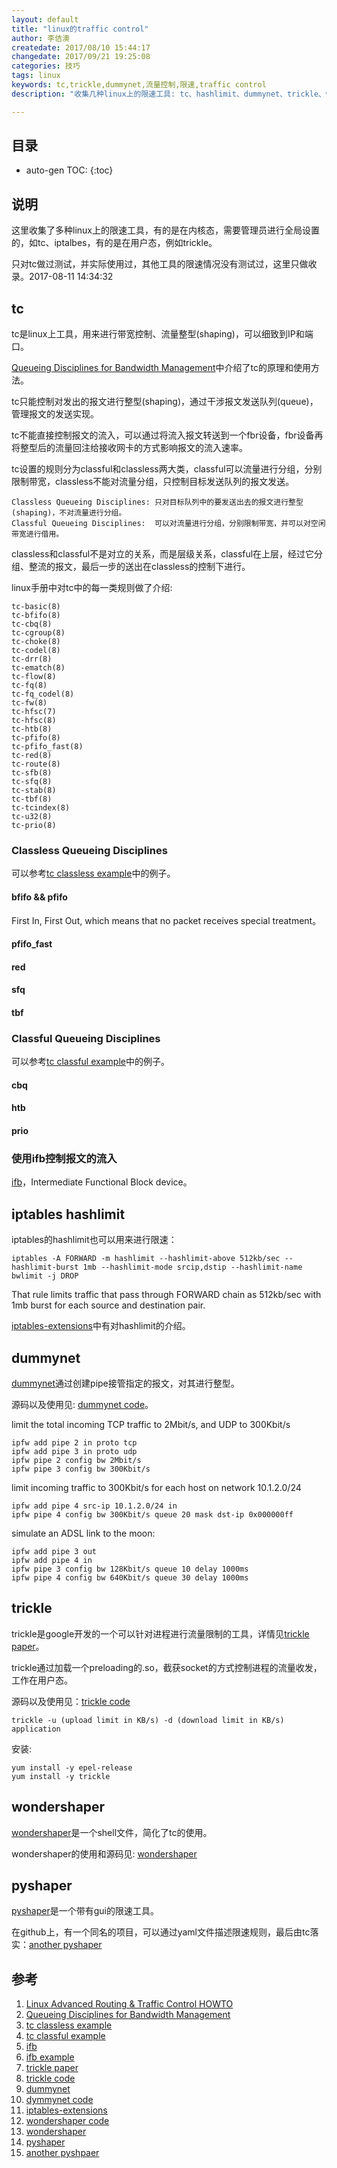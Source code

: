 ```yaml
---
layout: default
title: "linux的traffic control"
author: 李佶澳
createdate: 2017/08/10 15:44:17
changedate: 2017/09/21 19:25:08
categories: 技巧
tags: linux
keywords: tc,trickle,dummynet,流量控制,限速,traffic control
description: "收集几种linux上的限速工具: tc、hashlimit、dummynet、trickle、wondershaper、pyshaper。"

---
```


## 目录
* auto-gen TOC:
{:toc}

## 说明

这里收集了多种linux上的限速工具，有的是在内核态，需要管理员进行全局设置的，如tc、iptalbes，有的是在用户态，例如trickle。

只对tc做过测试，并实际使用过，其他工具的限速情况没有测试过，这里只做收录。2017-08-11 14:34:32

## tc

tc是linux上工具，用来进行带宽控制、流量整型(shaping)，可以细致到IP和端口。

[Queueing Disciplines for Bandwidth Management][2]中介绍了tc的原理和使用方法。

tc只能控制对发出的报文进行整型(shaping)，通过干涉报文发送队列(queue)，管理报文的发送实现。

tc不能直接控制报文的流入，可以通过将流入报文转送到一个fbr设备，fbr设备再将整型后的流量回注给接收网卡的方式影响报文的流入速率。

tc设置的规则分为classful和classless两大类，classful可以流量进行分组，分别限制带宽，classless不能对流量分组，只控制目标发送队列的报文发送。

	Classless Queueing Disciplines: 只对目标队列中的要发送出去的报文进行整型(shaping)，不对流量进行分组。
	Classful Queueing Disciplines:  可以对流量进行分组，分别限制带宽，并可以对空闲带宽进行借用。

classless和classful不是对立的关系，而是层级关系，classful在上层，经过它分组、整流的报文，最后一步的送出在classless的控制下进行。

linux手册中对tc中的每一类规则做了介绍:

	tc-basic(8)
	tc-bfifo(8)
	tc-cbq(8)
	tc-cgroup(8)
	tc-choke(8)
	tc-codel(8)
	tc-drr(8)
	tc-ematch(8)
	tc-flow(8)
	tc-fq(8)
	tc-fq_codel(8)
	tc-fw(8)
	tc-hfsc(7)
	tc-hfsc(8)
	tc-htb(8)
	tc-pfifo(8)
	tc-pfifo_fast(8)
	tc-red(8)
	tc-route(8)
	tc-sfb(8)
	tc-sfq(8)
	tc-stab(8)
	tc-tbf(8)
	tc-tcindex(8)
	tc-u32(8)
	tc-prio(8)

### Classless Queueing Disciplines

可以参考[tc classless example][3]中的例子。

#### bfifo && pfifo

First In, First Out, which means that no packet receives special treatment。

#### pfifo_fast

#### red

#### sfq

#### tbf

### Classful Queueing Disciplines

可以参考[tc classful example][4]中的例子。

#### cbq

#### htb

#### prio

### 使用ifb控制报文的流入

[ifb][5]，Intermediate Functional Block device。

## iptables hashlimit

iptables的hashlimit也可以用来进行限速：

	iptables -A FORWARD -m hashlimit --hashlimit-above 512kb/sec --hashlimit-burst 1mb --hashlimit-mode srcip,dstip --hashlimit-name bwlimit -j DROP

That rule limits traffic that pass through FORWARD chain as 512kb/sec with 1mb burst for each source and destination pair.

[iptables-extensions][11]中有对hashlimit的介绍。

## dummynet

[dummynet][9]通过创建pipe接管指定的报文，对其进行整型。

源码以及使用见: [dummynet code][10]。

limit the total incoming TCP traffic to 2Mbit/s, and UDP to 300Kbit/s

	ipfw add pipe 2 in proto tcp
	ipfw add pipe 3 in proto udp
	ipfw pipe 2 config bw 2Mbit/s
	ipfw pipe 3 config bw 300Kbit/s 
	
limit incoming traffic to 300Kbit/s for each host on network 10.1.2.0/24

	ipfw add pipe 4 src-ip 10.1.2.0/24 in
	ipfw pipe 4 config bw 300Kbit/s queue 20 mask dst-ip 0x000000ff 

simulate an ADSL link to the moon:

	ipfw add pipe 3 out
	ipfw add pipe 4 in
	ipfw pipe 3 config bw 128Kbit/s queue 10 delay 1000ms
	ipfw pipe 4 config bw 640Kbit/s queue 30 delay 1000ms 

## trickle

trickle是google开发的一个可以针对进程进行流量限制的工具，详情见[trickle paper][7]。

trickle通过加载一个preloading的.so，截获socket的方式控制进程的流量收发，工作在用户态。

源码以及使用见：[trickle code][8]

	trickle -u (upload limit in KB/s) -d (download limit in KB/s) application

安装:

	yum install -y epel-release
	yum install -y trickle

## wondershaper

[wondershaper][13]是一个shell文件，简化了tc的使用。

wondershaper的使用和源码见: [wondershaper][12]

## pyshaper

[pyshaper][14]是一个带有gui的限速工具。

在github上，有一个同名的项目，可以通过yaml文件描述限速规则，最后由tc落实：[another pyshaper][15]

## 参考

1. [Linux Advanced Routing & Traffic Control HOWTO][1]
2. [Queueing Disciplines for Bandwidth Management][2]
3. [tc classless example][3]
4. [tc classful example][4]
5. [ifb][5]
6. [ifb example][6]
7. [trickle paper][7]
8. [trickle code][8]
9. [dummynet][9]
10. [dymmynet code][10]
11. [iptables-extensions][11]
12. [wondershaper code][12]
13. [wondershaper][13]
14. [pyshaper][14]
15. [another pyshpaer][15]

[1]: http://lartc.org/lartc.html "Linux Advanced Routing & Traffic Control HOWTO" 
[2]: http://lartc.org/lartc.html#LARTC.QDISC "Queueing Disciplines for Bandwidth Management"
[3]: https://github.com/lijiaocn/traffic-control/tree/master/classless "tc classless example"
[4]: https://github.com/lijiaocn/traffic-control/tree/master/classful  "tc classful example"
[5]: https://wiki.linuxfoundation.org/networking/ifb "ifb"
[6]: https://github.com/rfrail3/misc/blob/master/tc/traffic-control.sh "ifb example"
[7]: https://www.usenix.org/legacy/event/usenix05/tech/freenix/full_papers/eriksen/eriksen.pdf  "trickle paper"
[8]: https://github.com/mariusae/trickle  "trickl project"
[9]: http://info.iet.unipi.it/~luigi/dummynet/ "dummynet"
[10]: https://github.com/luigirizzo/dummynet "dummynet code"
[11]: http://ipset.netfilter.org/iptables-extensions.man.html "iptables-extensions"
[12]: https://github.com/magnific0/wondershaper  "wondershaper code"
[13]: http://lartc.org/wondershaper/ "wondershaper"
[14]: http://freenet.mcnabhosting.com/python/pyshaper/  "pyshaper"
[15]: https://github.com/irmatov/pyshaper "another pyshaper"
